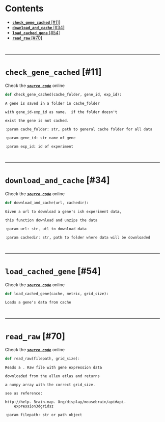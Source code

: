 



Contents
========

* [**`check_gene_cached`** [#11]](#check_gene_cached-11)
* [**`download_and_cache`** [#34]](#download_and_cache-34)
* [**`load_cached_gene`** [#54]](#load_cached_gene-54)
* [**`read_raw`** [#70]](#read_raw-70)


&nbsp;

--------
# **`check_gene_cached`** [#11]
  
Check the [***``source code``***](https://github.com/BrancoLab/BrainRender/tree/brainglobeintegration/blob/master/brainrender/gene_expression/ge_utils.py#L11) online

```python
def check_gene_cached(cache_folder, gene_id, exp_id):
```  


```text
A gene is saved in a folder in cache_folder

with gene_id-exp_id as name.  if the folder doesn't

exist the gene is not cached.

:param cache_folder: str, path to general cache folder for all data

:param gene_id: str name of gene

:param exp_id: id of experiment

```

&nbsp;

--------
# **`download_and_cache`** [#34]
  
Check the [***``source code``***](https://github.com/BrancoLab/BrainRender/tree/brainglobeintegration/blob/master/brainrender/gene_expression/ge_utils.py#L34) online

```python
def download_and_cache(url, cachedir):
```  


```text
Given a url to download a gene's ish experiment data,

this function download and unzips the data

:param url: str, utl to download data

:param cachedir: str, path to folder where data will be downloaded

```

&nbsp;

--------
# **`load_cached_gene`** [#54]
  
Check the [***``source code``***](https://github.com/BrancoLab/BrainRender/tree/brainglobeintegration/blob/master/brainrender/gene_expression/ge_utils.py#L54) online

```python
def load_cached_gene(cache, metric, grid_size):
```  


```text
Loads a gene's data from cache

```

&nbsp;

--------
# **`read_raw`** [#70]
  
Check the [***``source code``***](https://github.com/BrancoLab/BrainRender/tree/brainglobeintegration/blob/master/brainrender/gene_expression/ge_utils.py#L70) online

```python
def read_raw(filepath, grid_size):
```  


```text
Reads a . Raw file with gene expression data

downloaded from the allen atlas and returns

a numpy array with the correct grid_size.

see as reference:

http://help. Brain-map. Org/display/mousebrain/api#api-
    expression3dgridsz

:param filepath: str or path object

```
